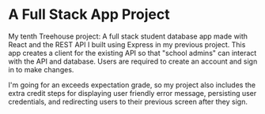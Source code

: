 # A Full Stack App Project
My tenth Treehouse project: A full stack student database app made with React and the REST API I built using Express in my previous project. This app creates a client for the existing API so that "school admins" can interact with the API and database. Users are required to create an account and sign in to make changes. 

I'm going for an exceeds expectation grade, so my project also includes the extra credit steps for displaying user friendly error message, persisting user credentials, and redirecting users to their previous screen after they sign. 

